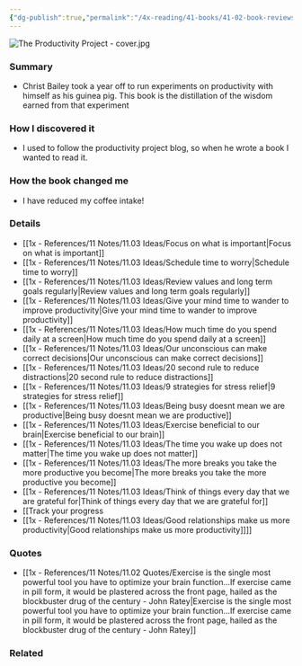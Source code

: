 ```yaml
---
{"dg-publish":true,"permalink":"/4x-reading/41-books/41-02-book-reviews/the-productivity-project-accomplishing-more-by-managing-your-time-attention-and-energy-chris-bailey/","title":"The Productivity Project - Accomplishing More by Managing Your Time, Attention, and Energy - Chris Bailey","created":"2024-02-14T20:17:40.402+03:00","updated":"2024-02-14T20:17:40.402+03:00"}
---
```


![The Productivity Project - cover.jpg](/img/user/4x%20-%20Reading/41%20Books/41.03%20Cover%20images/The%20Productivity%20Project%20-%20cover.jpg)
### Summary
- Christ Bailey took a year off to run experiments on productivity with himself as his guinea pig. This book is the distillation of the wisdom earned from that experiment

### How I discovered it
- I used to follow the productivity project blog, so when he wrote a book I wanted to read it.

### How the book changed me
- I have reduced my coffee intake!

### Details
- [[1x - References/11 Notes/11.03 Ideas/Focus on what is important\|Focus on what is important]]
- [[1x - References/11 Notes/11.03 Ideas/Schedule time to worry\|Schedule time to worry]]
- [[1x - References/11 Notes/11.03 Ideas/Review values and long term goals regularly\|Review values and long term goals regularly]]
- [[1x - References/11 Notes/11.03 Ideas/Give your mind time to wander to improve productivity\|Give your mind time to wander to improve productivity]]
- [[1x - References/11 Notes/11.03 Ideas/How much time do you spend daily at a screen\|How much time do you spend daily at a screen]]
- [[1x - References/11 Notes/11.03 Ideas/Our unconscious can make correct decisions\|Our unconscious can make correct decisions]]
- [[1x - References/11 Notes/11.03 Ideas/20 second rule to reduce distractions\|20 second rule to reduce distractions]]
- [[1x - References/11 Notes/11.03 Ideas/9 strategies for stress relief\|9 strategies for stress relief]]
- [[1x - References/11 Notes/11.03 Ideas/Being busy doesnt mean we are productive\|Being busy doesnt mean we are productive]]
- [[1x - References/11 Notes/11.03 Ideas/Exercise beneficial to our brain\|Exercise beneficial to our brain]]
- [[1x - References/11 Notes/11.03 Ideas/The time you wake up does not matter\|The time you wake up does not matter]]
- [[1x - References/11 Notes/11.03 Ideas/The more breaks you take the more productive you become\|The more breaks you take the more productive you become]]
- [[1x - References/11 Notes/11.03 Ideas/Think of things every day that we are grateful for\|Think of things every day that we are grateful for]]
- [[Track your progress
- [[1x - References/11 Notes/11.03 Ideas/Good relationships make us more productivity\|Good relationships make us more productivity]]]]

### Quotes
- [[1x - References/11 Notes/11.02 Quotes/Exercise is the single most powerful tool you have to optimize your brain function...If exercise came in pill form, it would be plastered across the front page, hailed as the blockbuster drug of the century - John Ratey\|Exercise is the single most powerful tool you have to optimize your brain function...If exercise came in pill form, it would be plastered across the front page, hailed as the blockbuster drug of the century - John Ratey]]

### Related

